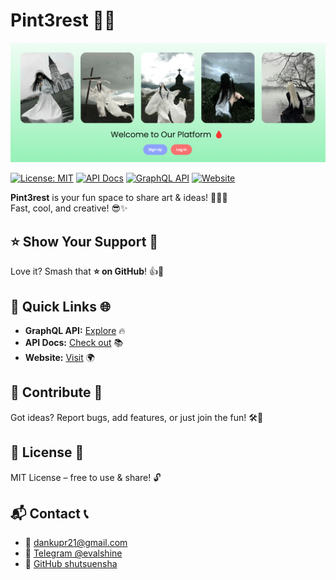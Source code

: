 # Pint3rest 🚀✨

![Logo](logo.png)

[![License: MIT](https://img.shields.io/badge/License-MIT-yellow.svg)](LICENSE) [![API Docs](https://img.shields.io/badge/API-Docs-blue.svg)](https://pint3rest.xyz/api/docs) [![GraphQL API](https://img.shields.io/badge/GraphQL-API-blue.svg)](https://pint3rest.xyz/api/graphql) [![Website](https://img.shields.io/badge/Website-pint3rest.xyz-brightgreen.svg)](https://pint3rest.xyz)

**Pint3rest** is your fun space to share art & ideas! 🎨📸💡  
Fast, cool, and creative! 😎✨

## ⭐ Show Your Support 💖
Love it? Smash that **⭐ on GitHub**! 👍🎉

## 🔗 Quick Links 🌐
- **GraphQL API:** [Explore](https://pint3rest.xyz/api/graphql) 🔥
- **API Docs:** [Check out](https://pint3rest.xyz/api/docs) 📚
- **Website:** [Visit](https://pint3rest.xyz) 🌍

## 🤝 Contribute 🤩
Got ideas? Report bugs, add features, or just join the fun! 🛠️💬

## 📜 License 📝
MIT License – free to use & share! 🔓

## 📬 Contact 📞
- 📧 [dankupr21@gmail.com](mailto:dankupr21@gmail.com)
- 💬 [Telegram @evalshine](https://t.me/evalshine)
- 🐙 [GitHub shutsuensha](https://github.com/shutsuensha)
